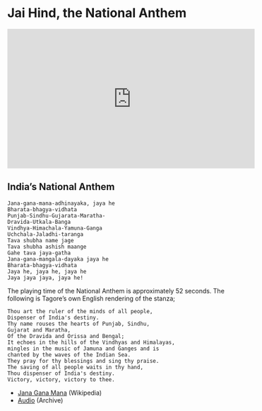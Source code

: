# Jai Hind, the National Anthem

<div class="video-wrap"><iframe width="560" height="315" src="https://www.youtube.com/embed/Bh26zOjIh9I" title="YouTube video player" frameborder="0" allow="accelerometer; autoplay; clipboard-write; encrypted-media; gyroscope; picture-in-picture; web-share" referrerpolicy="strict-origin-when-cross-origin" allowfullscreen></iframe></div>

## India’s National Anthem

```
Jana-gana-mana-adhinayaka, jaya he
Bharata-bhagya-vidhata
Punjab-Sindhu-Gujarata-Maratha-
Dravida-Utkala-Banga
Vindhya-Himachala-Yamuna-Ganga
Uchchala-Jaladhi-taranga
Tava shubha name jage
Tava shubha ashish maange
Gahe tava jaya-gatha
Jana-gana-mangala-dayaka jaya he
Bharata-bhagya-vidhata
Jaya he, jaya he, jaya he
Jaya jaya jaya, jaya he!
```

The playing time of the National Anthem is approximately 52 seconds. The following is Tagore’s own English rendering of the stanza;

```
Thou art the ruler of the minds of all people,
Dispenser of India's destiny.
Thy name rouses the hearts of Punjab, Sindhu,
Gujarat and Maratha,
Of the Dravida and Orissa and Bengal;
It echoes in the hills of the Vindhyas and Himalayas,
mingles in the music of Jamuna and Ganges and is
chanted by the waves of the Indian Sea.
They pray for thy blessings and sing thy praise.
The saving of all people waits in thy hand,
Thou dispenser of India's destiny.
Victory, victory, victory to thee.
```

- [Jana Gana Mana](https://en.wikipedia.org/wiki/Jana_Gana_Mana) (Wikipedia)
- [Audio](https://archive.org/details/jana-gana-mana) (Archive)